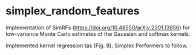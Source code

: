 # simplex_random_features
Implementation of SimRFs (https://doi.org/10.48550/arXiv.2301.13856) for low-variance Monte Carlo estimates of the Gaussian and softmax kernels.

Implemented kernel regression tas (Fig. 8); Simplex Performers to follow. 
